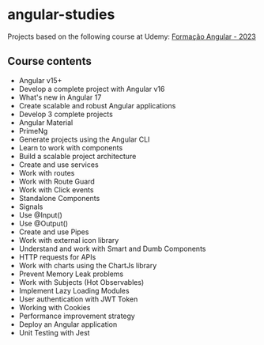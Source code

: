 # angular-studies

Projects based on the following course at Udemy: [Formação Angular - 2023](https://www.udemy.com/course/curso-de-angular-15-do-iniciante-ao-especialista/)

## Course contents

- Angular v15+
- Develop a complete project with Angular v16
- What's new in Angular 17
- Create scalable and robust Angular applications
- Develop 3 complete projects
- Angular Material
- PrimeNg
- Generate projects using the Angular CLI
- Learn to work with components
- Build a scalable project architecture
- Create and use services
- Work with routes
- Work with Route Guard
- Work with Click events
- Standalone Components
- Signals
- Use @Input()
- Use @Output()
- Create and use Pipes
- Work with external icon library
- Understand and work with Smart and Dumb Components
- HTTP requests for APIs
- Work with charts using the ChartJs library
- Prevent Memory Leak problems
- Work with Subjects (Hot Observables)
- Implement Lazy Loading Modules
- User authentication with JWT Token
- Working with Cookies
- Performance improvement strategy
- Deploy an Angular application
- Unit Testing with Jest